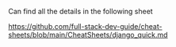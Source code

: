 Can find all the details in the following sheet

https://github.com/full-stack-dev-guide/cheat-sheets/blob/main/CheatSheets/django_quick.md
